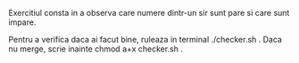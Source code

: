 Exercitiul consta in a observa care numere dintr-un sir sunt pare si care sunt impare.

Pentru a verifica daca ai facut bine, ruleaza in terminal ./checker.sh .
Daca nu merge, scrie inainte chmod a+x checker.sh .